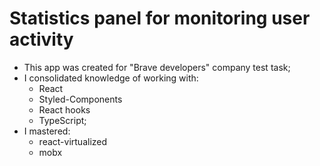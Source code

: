 # Statistics panel for monitoring user activity

- This app was created for "Brave developers" company test task;
- I consolidated knowledge of working with:
  - React
  - Styled-Components
  - React hooks
  - TypeScript;
- I mastered:
  - react-virtualized
  - mobx
